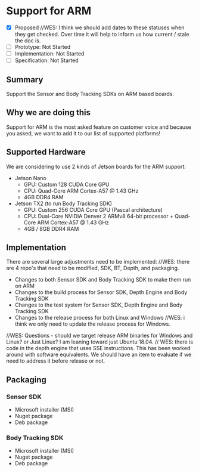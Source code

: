 
# Support for ARM

* [x] Proposed //WES: I think we should add dates to these statuses when they get checked. Over time it will help to inform us how current / stale the doc is.
* [ ] Prototype: Not Started
* [ ] Implementation: Not Started
* [ ] Specification: Not Started

## Summary

Support the Sensor and Body Tracking SDKs on ARM based boards.

## Why we are doing this

Support for ARM is the most asked feature on customer voice and because you asked, we want to add it to our list of supported platforms!

## Supported Hardware

We are considering to use 2 kinds of Jetson boards for the ARM support:

- Jetson Nano
    - GPU: Custom 128 CUDA Core GPU
    - CPU: Quad-Core ARM Cortex-A57 @ 1.43 GHz
    - 4GB DDR4 RAM
- Jetson TX2 (to run Body Tracking SDK)
    - GPU: Custom 256 CUDA Core GPU (Pascal architecture)
    - CPU: Dual-Core NVIDIA Denver 2 ARMv8 64-bit processor + Quad-Core ARM Cortex-A57 @ 1.43 GHz
    - 4GB / 8GB DDR4 RAM

## Implementation

There are several large adjustments need to be implemented: //WES: there are 4 repo's that need to be modified, SDK, BT, Depth, and packaging.

- Changes to both Sensor SDK and Body Tracking SDK to make them run on ARM
- Changes to the build process for Sensor SDK, Depth Engine and Body Tracking SDK
- Changes to the test system for Sensor SDK, Depth Engine and Body Tracking SDK
- Changes to the release process for both Linux and Windows //WES: i think we only need to update the release process for Windows.

//WES: Questions - should we target release ARM binaries for Windows and Linux? or Just Linux? I am leaning toward just Ubuntu 18.04.
// WES: there is code in the depth engine that uses SSE instructions. This has been worked around with software equivalents. We should have an item to evaluate if we need to address it before release or not.


## Packaging

### Sensor SDK

- Microsoft installer (MSI)
- Nuget package
- Deb package

### Body Tracking SDK

- Microsoft installer (MSI)
- Nuget package
- Deb package
